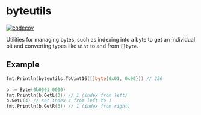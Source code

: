 # byteutils

[![codecov](https://codecov.io/gh/spenserblack/go-byteutils/branch/master/graph/badge.svg?token=DfSRqth9QW)](https://codecov.io/gh/spenserblack/go-byteutils)

Utilities for managing bytes, such as indexing into a byte to get an individual
bit and converting types like `uint` to and from `[]byte`.

## Example

```go
fmt.Println(byteutils.ToUint16([]byte{0x01, 0x00})) // 256

b := Byte(0b0001_0000)
fmt.Println(b.GetL(3)) // 1 (index from left)
b.SetL(4) // set index 4 from left to 1
fmt.Println(b.GetR(3)) // 1 (index from right)
```
